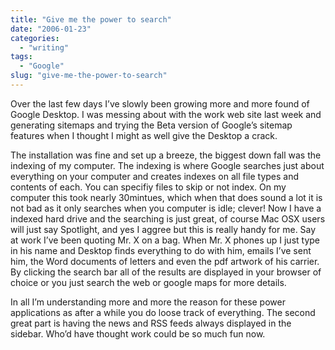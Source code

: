 ```yaml
---
title: "Give me the power to search"
date: "2006-01-23"
categories:
  - "writing"
tags:
  - "Google"
slug: "give-me-the-power-to-search"
---
```


Over the last few days I’ve slowly been growing more and more found of Google Desktop. I was messing about with the work web site last week and generating sitemaps and trying the Beta version of Google’s sitemap features when I thought I might as well give the Desktop a crack.

The installation was fine and set up a breeze, the biggest down fall was the indexing of my computer. The indexing is where Google searches just about everything on your computer and creates indexes on all file types and contents of each. You can specifiy files to skip or not index. On my computer this took nearly 30mintues, which when that does sound a lot it is not bad as it only searches when you computer is idle; clever!
Now I have a indexed hard drive and the searching is just great, of course Mac OSX users will just say Spotlight, and yes I aggree but this is really handy for me. Say at work I’ve been quoting Mr. X on a bag. When Mr. X phones up I just type in his name and Desktop finds everything to do with him, emails I’ve sent him, the Word documents of letters and even the pdf artwork of his carrier. By clicking the search bar all of the results are displayed in your browser of choice or you just search the web or google maps for more details.

In all I’m understanding more and more the reason for these power applications as after a while you do loose track of everything. The second great part is having the news and RSS feeds always displayed in the sidebar. Who’d have thought work could be so much fun now.
